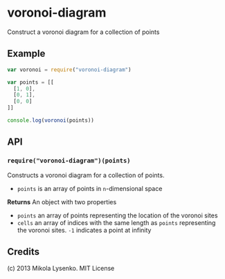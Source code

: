 voronoi-diagram
===============
Construct a voronoi diagram for a collection of points

## Example

```javascript
var voronoi = require("voronoi-diagram")

var points = [[
  [1, 0],
  [0, 1],
  [0, 0]
]]

console.log(voronoi(points))
```

## API

### `require("voronoi-diagram")(points)`
Constructs a voronoi diagram for a collection of points.

* `points` is an array of points in `n`-dimensional space

**Returns** An object with two properties

* `points` an array of points representing the location of the voronoi sites
* `cells` an array of indices with the same length as `points` representing the voronoi sites.  `-1` indicates a point at infinity

## Credits
(c) 2013 Mikola Lysenko. MIT License